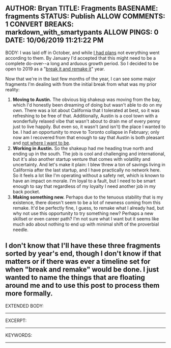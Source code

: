 AUTHOR: Bryan
TITLE: Fragments
BASENAME: fragments
STATUS: Publish
ALLOW COMMENTS: 1
CONVERT BREAKS: markdown_with_smartypants
ALLOW PINGS: 0
DATE: 10/06/2019 11:21:22 PM
-----
BODY:
I was laid off in October, and while [I had plans](http://leftsider.com/leftsider/2018/11/leftsider-unemployed.htm) not everything went according to them. By January I'd accepted that this might need to be a complete do-over--a long and arduous growth period. So I decided to be open to 2019 as a "[break it and remake it](http://leftsider.com/leftsider/2019/03/making-it.htm)" year. 

Now that we're in the last few months of the year, I can see some major fragments I'm dealing with from the initial break from what was my prior reality:

1. **Moving to Austin.** The obvious big shakeup was moving from the bay, which I'd honestly been dreaming of doing but wasn't able to do on my own. There was a lot about California that I tolerated at best, so it was refreshing to be free of that. Additionally, Austin is a cool town with a wonderfully relaxed vibe that wasn't about to drain me of every penny just to live happily. But even so, it wasn't (and isn't) the place I wanted to be. I had an opportunity to move to Toronto collapse in February; only now am I recovered from that enough to say that Austin is both pleasant and [not where I want to be](http://leftsider.com/leftsider/2019/09/wanting-things-feeling-things.htm).
2. **Working in Austin.** So the shakeup had me heading true north and ending up in the south. The job is cool and challenging and international, but it's also another startup venture that comes with volatility and uncertainty. And let's make it plain: I blew threw a ton of savings living in California after the last startup, and I have practically no network here. So it feels a lot like I'm operating without a safety net, which is known to have an impact on morale. I'm loyal to a fault, but I need to be smart enough to say that regardless of my loyalty I need another job in my back pocket. 
3. **Making something new.** Perhaps due to the tenuous stability that is my existence, there doesn't seem to be a lot of newness coming from this remake. It'd be perfectly fine, I guess, to remake what I already had, but why not use this opportunity to try something new? Perhaps a new skillset or even career path? I'm not sure what I want but it seems like much ado about nothing to end up with minimal shift of the proverbial needle.

I don't know that I'll have these three fragments sorted by year's end, though I don't know if that matters or if there was ever a timeline set for when "break and remake" would be done. I just wanted to name the things that are floating around me and to use this post to process them more formally. 
-----
EXTENDED BODY:

-----
EXCERPT:

-----
KEYWORDS:

-----


